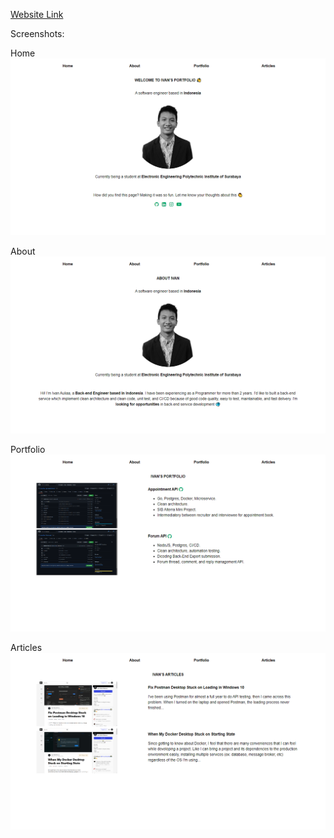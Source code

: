 [Website Link](https://monumental-druid-e2b4f3.netlify.app/)

Screenshots:

Home
![ivan portfolio home](./assets/Screenshot%20(185).png)

About
![ivan portfolio about](./assets/Screenshot%20(186).png)

Portfolio
![ivan portfolio portfolio](./assets/Screenshot%20(187).png)

Articles
![ivan portfolio articles](./assets/Screenshot%20(188).png)
